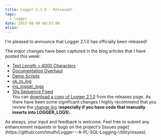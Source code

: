 ```yaml
---
title: Logger 2.1.0 - Released!
tags:
  - logger
date: 2013-08-09 08:57:00
alias:
---
```


I'm pleased to announce that Logger 2.1.0 has officially been released!

The major changes have been captured in the blog articles that I have posted this week:

*   [Text Length &gt; 4000 Characters](http://www.talkapex.com/2013/08/logger-210-text-length-4000-characters.html)
*   [Documentation Overhaul](http://www.talkapex.com/2013/08/logger-210-documentation-overhaul.html)
*   [Demo Scripts](http://www.talkapex.com/2013/08/logger-210-demo-scripts.html)
*   [ok_to_log](http://www.talkapex.com/2013/08/logger-210-oktolog.html)
*   [ins_logger_logs](http://www.talkapex.com/2013/08/logger-210-insloggerlogs.html)
*   [10g Sequence Fixed](http://www.talkapex.com/2013/08/logger-210-10g-sequence-fixed.html)<div>You can [download a copy of Logger 2.1.0](https://github.com/tmuth/Logger---A-PL-SQL-Logging-Utility/tree/master/releases/2.1.0)&nbsp;from the releases page. As there have been some significant changes I highly recommend that you review the [change log](https://github.com/tmuth/Logger---A-PL-SQL-Logging-Utility/wiki/Change%20Logs#change-log-210) (**especially if you have code that manually inserts into LOGGER_LOGS**).</div><div>
</div><div>As always, your input and feedback is welcome. Feel free to submit any enhancement requests or bugs on the project's [issues page](https://github.com/tmuth/Logger---A-PL-SQL-Logging-Utility/issues).&nbsp;</div>